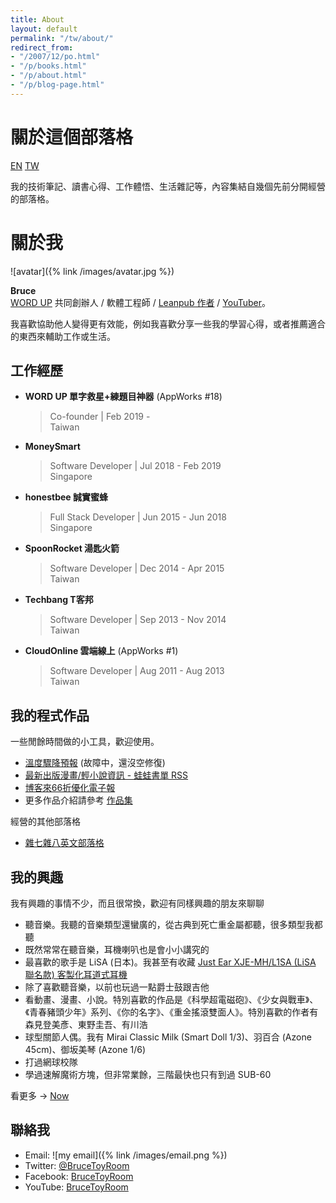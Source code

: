 ```yaml
---
title: About
layout: default
permalink: "/tw/about/"
redirect_from:
- "/2007/12/po.html"
- "/p/books.html"
- "/p/about.html"
- "/p/blog-page.html"
---
```


# 關於這個部落格

<a href="/en/about/" class="lang-btn">EN</a>
<a href="/tw/about" class="lang-btn lang-current">TW</a>

我的技術筆記、讀書心得、工作體悟、生活雜記等，內容集結自幾個先前分開經營的部落格。

<a name="me"></a>
# 關於我

![avatar]({% link /images/avatar.jpg %})

**Bruce**  
[WORD UP](https://about.wordup.com.tw/) 共同創辦人 / 軟體工程師 / [Leanpub 作者](https://leanpub.com/effective-life) / [YouTuber](https://www.youtube.com/channel/UCcf138Dhcch3kPyXnoPE5rA)。

我喜歡協助他人變得更有效能，例如我喜歡分享一些我的學習心得，或者推薦適合的東西來輔助工作或生活。

## 工作經歷

* **WORD UP 單字救星+練題目神器** (AppWorks #18)  
  > Co-founder | Feb 2019 -  
  > Taiwan
* **MoneySmart**  
  > Software Developer | Jul 2018 - Feb 2019  
  > Singapore
* **honestbee 誠實蜜蜂**  
  > Full Stack Developer | Jun 2015 - Jun 2018  
  > Singapore
* **SpoonRocket 湯匙火箭**  
  > Software Developer | Dec 2014 - Apr 2015  
  > Taiwan
* **Techbang T客邦**  
  > Software Developer | Sep 2013 - Nov 2014  
  > Taiwan
* **CloudOnline 雲端線上** (AppWorks #1)  
  > Software Developer | Aug 2011 - Aug 2013  
  > Taiwan

## 我的程式作品

一些閒餘時間做的小工具，歡迎使用。

* [溫度驟降預報](http://chill.bruceli.net/) (故障中，還沒空修復)
* [最新出版漫畫/輕小說資訊 - 蛙蛙書單 RSS](http://wawarss.bruceli.net/)
* [博客來66折優化電子報](http://books66.bruceli.net/)
* 更多作品介紹請參考 [作品集](/tw/works/)

經營的其他部落格

* [雜七雜八英文部落格](http://english.bruceli.net/)

## 我的興趣

我有興趣的事情不少，而且很常換，歡迎有同樣興趣的朋友來聊聊

* 聽音樂。我聽的音樂類型還蠻廣的，從古典到死亡重金屬都聽，很多類型我都聽
* 既然常常在聽音樂，耳機喇叭也是會小小講究的
* 最喜歡的歌手是 LiSA (日本)。我甚至有收藏 [Just Ear XJE-MH/L1SA (LiSA 聯名款) 客製化耳道式耳機](https://medium.com/p/8af29b49c6f6)
* 除了喜歡聽音樂，以前也玩過一點爵士鼓跟吉他
* 看動畫、漫畫、小說。特別喜歡的作品是《科學超電磁砲》、《少女與戰車》、《青春豬頭少年》系列、《你的名字》、《重金搖滾雙面人》。特別喜歡的作者有森見登美彥、東野圭吾、有川浩
* 球型關節人偶。我有 Mirai Classic Milk (Smart Doll 1/3)、羽百合 (Azone 45cm)、御坂美琴 (Azone 1/6)
* 打過網球校隊
* 學過速解魔術方塊，但非常業餘，三階最快也只有到過 SUB-60

看更多 → <a href="/tw/now">Now</a>

## 聯絡我

* Email: ![my email]({% link /images/email.png %})
* Twitter: [@BruceToyRoom](https://twitter.com/BruceToyRoom)
* Facebook: [BruceToyRoom](https://www.facebook.com/BruceToyRoom)
* YouTube: [BruceToyRoom](https://www.youtube.com/BruceToyRoom)
